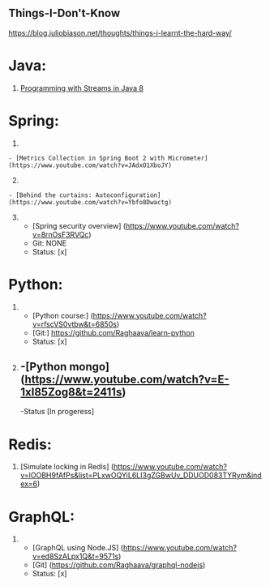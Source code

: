 ## Things-I-Don't-Know

 https://blog.juliobiason.net/thoughts/things-i-learnt-the-hard-way/

# Java: 
  1) [Programming with Streams in Java 8](https://www.youtube.com/watch?v=rVfRDLIw_Zw)

# Spring:

  1. 
    - [Metrics Collection in Spring Boot 2 with Micrometer] (https://www.youtube.com/watch?v=JAdxO1XboJY)
  2.
    - [Behind the curtains: Autoconfiguration] (https://www.youtube.com/watch?v=Ybfo8Dwactg)
  3.
     - [Spring security overview] (https://www.youtube.com/watch?v=8rnOsF3RVQc)
     - Git: NONE
     - Status: [x]
  
# Python:
  1. 
       - [Python course:] (https://www.youtube.com/watch?v=rfscVS0vtbw&t=6850s)
       - [Git:] https://github.com/Raghaava/learn-python
       - Status: [x]
  2. 
       -[Python mongo] (https://www.youtube.com/watch?v=E-1xI85Zog8&t=2411s)
       -
       -Status [In progeress]
    
# Redis:
  1) [Simulate locking in Redis] (https://www.youtube.com/watch?v=lOOBH9fAfPs&list=PLxwOQYiL6LI3gZGBwUv_DDUOD083TYRym&index=6)
  
# GraphQL:
  1.
     - [GraphQL using Node.JS] (https://www.youtube.com/watch?v=ed8SzALpx1Q&t=9571s)
     - [Git] (https://github.com/Raghaava/graphql-nodejs)
     - Status: [x]

